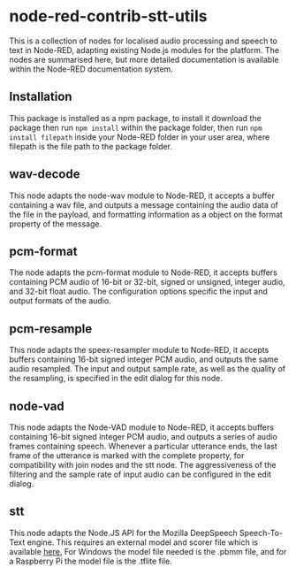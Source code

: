 # node-red-contrib-stt-utils
This is a collection of nodes for localised audio processing and speech to text in Node-RED, adapting existing Node.js modules for the platform. The nodes are summarised here, but more detailed documentation is available within the Node-RED documentation system.

## Installation
This package is installed as a npm package, to install it download the package then run `npm install` within the package folder, then run `npm install filepath` inside your Node-RED folder in your user area, where filepath is the file path to the package folder.

## wav-decode
This node adapts the node-wav module to Node-RED, it accepts a buffer containing a wav file, and outputs a message containing the audio data of the file in the payload, and formatting information as a object on the format property of the message.

## pcm-format
The node adapts the pcm-format module to Node-RED, it accepts buffers containing PCM audio of 16-bit or 32-bit, signed or unsigned, integer audio, and 32-bit float audio. The configuration options specific the input and output formats of the audio.

## pcm-resample
This node adapts the speex-resampler module to Node-RED, it accepts buffers containing 16-bit signed integer PCM audio, and outputs the same audio resampled. The input and output sample rate, as well as the quality of the resampling, is specified in the edit dialog for this node.

## node-vad
This node adapts the Node-VAD module to Node-RED, it accepts buffers containing 16-bit signed integer PCM audio, and outputs a series of audio frames containing speech. Whenever a particular utterance ends, the last frame of the utterance is marked with the complete property, for compatibility with join nodes and the stt node. The aggressiveness of the filtering and the sample rate of input audio can be configured in the edit dialog.

## stt
This node adapts the Node.JS API for the Mozilla DeepSpeech Speech-To-Text engine. This requires an external model and scorer file which is available [here.](https://github.com/mozilla/DeepSpeech/releases/latest) For Windows the model file needed is the .pbmm file, and for a Raspberry Pi the model file is the .tflite file.
